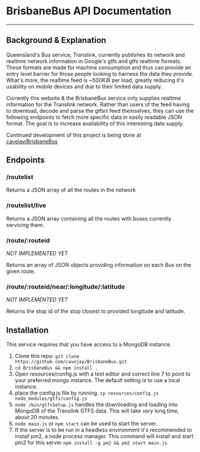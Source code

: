 # BrisbaneBus API Documentation

---
## Background & Explanation

Queensland's Bus service, Translink, currently publishes its network and realtime network information in Google's gtfs and gtfs realtime formats. These formats are made for machine consumption and thus can provide an entry level barrier for those people looking to harness the data they provide. What's more, the realtime feed is ~500KiB per load, greatly reducing it's usability on mobile devices and due to their limited data supply.

Currently this website & the BrisbaneBus service only supplies realtime information for the Translink network. Rather than users of the feed having to download, decode and parse the gtfsrt feed themselves, they can use the following endpoints to fetch more specific data in easily readable JSON format. The goal is to increase availability of this interesting data supply.

Continued development of this project is being done at [cavejay/BrisbaneBus](http://github.com/cavejay/BrisbaneBus)

## Endpoints
### /routelist

Returns a JSON array of all the routes in the network

### /routelist/live

Returns a JSON array containing all the routes with buses currently servicing them.

### /route/:routeid

*NOT IMPLEMENTED YET*

Returns an array of JSON objects providing information on each Bus on the given route.

### /route/:routeid/near/:longitude/:latitude

*NOT IMPLEMENTED YET*

Returns the stop id of the stop closest to provided longitude and latitude.

## Installation

This service requires that you have access to a MongoDB instance.  
 1. Clone this repo. `git clone https://github.com/cavejay/BrisbaneBus.git`
 2. `cd BrisbaneBus && npm install .`
 3. Open resources/config.js with a text editor and correct line 7 to point to your preferred mongo instance. The default setting is to use a local instance.
 4. place the config.js file by running. `cp resources/config.js node_modules/gtfs/config.js`
 5. `node /bin/gtfsSetup.js` handles the downloading and loading into MongoDB of the Translink GTFS data. This will take *very* long time, about 20 minutes.
 6. `node main.js` or `npm start` can be used to start the server.
 7. If the server is to be run in a headless environment it's recommended to install pm2, a node process manager. This command will install and start pm2 for this server `npm install -g pm2 && pm2 start main.js`.
